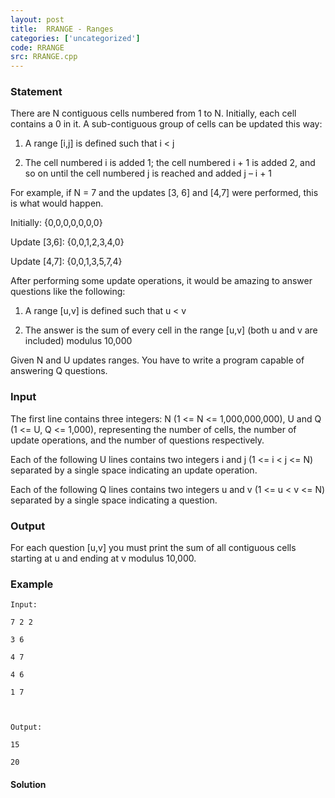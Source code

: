 ```yaml
---
layout: post
title:  RRANGE - Ranges
categories: ['uncategorized']
code: RRANGE
src: RRANGE.cpp
---
```


### **Statement**

There are N contiguous cells numbered from 1 to N. Initially, each cell
contains a 0 in it. A sub-contiguous group of cells can be updated this way:

1) A range [i,j] is defined such that i < j

2) The cell numbered i is added 1; the cell numbered i + 1 is added 2, and so
on until the cell numbered j is reached and added j – i + 1

For example, if N = 7 and the updates [3, 6] and [4,7] were performed, this is
what would happen.

Initially: {0,0,0,0,0,0,0}

Update [3,6]: {0,0,1,2,3,4,0}

Update [4,7]: {0,0,1,3,5,7,4}

After performing some update operations, it would be amazing to answer
questions like the following:

1) A range [u,v] is defined such that u < v

2) The answer is the sum of every cell in the range [u,v] (both u and v are
included) modulus 10,000

Given N and U updates ranges. You have to write a program capable of answering
Q questions.

### Input

The first line contains three integers: N (1 <= N <= 1,000,000,000), U and Q
(1 <= U, Q <= 1,000), representing the number of cells, the number of update
operations, and the number of questions respectively.

Each of the following U lines contains two integers i and j (1 <= i < j <= N)
separated by a single space indicating an update operation.

Each of the following Q lines contains two integers u and v (1 <= u < v <= N)
separated by a single space indicating a question.

### Output

For each question [u,v] you must print the sum of all contiguous cells
starting at u and ending at v modulus 10,000.

### Example

    
    
    Input:
    7 2 2
    3 6
    4 7
    4 6
    1 7
    
    Output:
    15
    20



#### **Solution**



